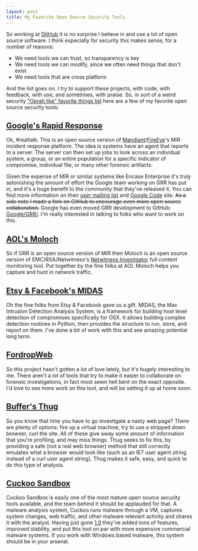 ```yaml
---
layout: post
title: My Favorite Open Source Security Tools
---
```

So working at [GitHub](http://github.com) it is no surprise I believe in and use a lot of open source software. I think especially for security this makes sense, for a number of reasons:

* We need tools we can trust, so transparency is key
* We need tools we can modify, since we often need things that don't exist
* We need tools that are cross platform

And the list goes on. I try to support these projects, with code, with feedback, with use, and sometimes, with praise. So, in sort of a weird security ["Oprah like" favorite things list](http://i.imgur.com/nQAOEmT.gif) here are a few of my favorite open source security tools:

## [Google's Rapid Response](https://code.google.com/p/grr/)
Ok, #realtalk: This is an open source version of [Mandiant](http://www.mandiant.com)/[FireEye](http://www.fireeye.com)'s MIR incident response platform. The idea is systems have an agent that reports to a server. The server can then set up jobs to look across an individual system, a group, or an entire population for a specific indicator of compromise, individual file, or many other forensic artifacts.

Given the expense of MIR or similar systems like Encase Enterprise it's truly astonishing the amount of effort the Google team working on GRR has put in, and it's a huge benefit to the community that they've released it. You can find more information on their [user mailing list](https://groups.google.com/forum/#!forum/grr-users) and [Google Code](https://code.google.com/p/grr/) site. ~~As a side note I made a fork on GitHub to encourage even more open source collaboration.~~ Google has even moved GRR development to GitHub: [Google/GRR/](https://github.com/google/grr). I'm really interested in talking to folks who want to work on this.

## [AOL's Moloch](https://github.com/aol/moloch)
So if GRR is an open source version of MIR then Moloch is an open source version of EMC/RSA/Netwitness's [Netwitness Investigator](http://www.emc.com/security/rsa-netwitness.htm) full content monitoring tool. Put together by the fine folks at AOL Moloch helps you capture and hunt in network traffic.

## [Etsy & Facebook's MIDAS](https://github.com/etsy/midas)
Oh the fine folks from Etsy & Facebook gave us a gift. MIDAS, the Mac Intrusion Detection Analysis System, is a framework for building host level detection of compromises specifically for OSX. It allows building complex detection routines in Python, then provides the structure to run, store, and report on them. I've done a bit of work with this and see amazing potential long term.

## [FordropWeb](https://github.com/berggren/fordropweb)
So this project hasn't gotten a lot of love lately, but it's hugely interesting to me. There aren't a lot of tools that try to make it easier to collaborate on forensic investigations, in fact most seem hell bent on the exact opposite. I'd love to see more work on this tool, and will be setting it up at home soon.

## [Buffer's Thug](https://github.com/buffer/thug)
So you know that time you have to go investigate a nasty web page? There are plenty of options: fire up a virtual machine, try to use a stripped down browser, curl the site. All of these give away some amount of information that you're profiling, and may miss things. Thug seeks to fix this, by providing a safe (not a real web browser) method that still correctly emulates what a browser would look like (such as an IE7 user agent string instead of a curl user agent string). Thug makes it safe, easy, and quick to do this type of analysis.

## [Cuckoo Sandbox](https://github.com/cuckoobox/cuckoo)
Cuckoo Sandbox is easily one of the most mature open source security tools available, and the team behind it should be applauded for that. A malware analysis system, Cuckoo runs malware through a VM, captures system changes, web traffic, and other malware relevant activity and shares it with the analyst. Having just gone [1.0](http://cuckoosandbox.org/2014-01-09-cuckoo-sandbox-10.html) they've added tons of features, improved stability, and put this tool on par with more expensive commercial malware systems. If you work with Windows based malware, this system should be in your arsenal.
